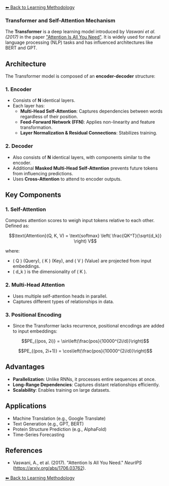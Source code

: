 [⬅ Back to Learning Methodology](../docs/learn.md)

### Transformer and Self-Attention Mechanism

The **Transformer** is a deep learning model introduced by *Vaswani et al. (2017)* in the paper ["Attention Is All You Need"](https://arxiv.org/abs/1706.03762). It is widely used for natural language processing (NLP) tasks and has influenced architectures like BERT and GPT.  

## Architecture  

The Transformer model is composed of an **encoder-decoder** structure:  

### 1. Encoder  
- Consists of **N** identical layers.  
- Each layer has:  
  - **Multi-Head Self-Attention**: Captures dependencies between words regardless of their position.  
  - **Feed-Forward Network (FFN)**: Applies non-linearity and feature transformation.  
  - **Layer Normalization & Residual Connections**: Stabilizes training.  

### 2. Decoder  
- Also consists of **N** identical layers, with components similar to the encoder.  
- Additional **Masked Multi-Head Self-Attention** prevents future tokens from influencing predictions.  
- Uses **Cross-Attention** to attend to encoder outputs.  

## Key Components  

### 1. Self-Attention  
Computes attention scores to weigh input tokens relative to each other. Defined as:  

$$\text{Attention}(Q, K, V) = \text{softmax} \left( \frac{QK^T}{\sqrt{d_k}} \right) V$$

where:  
- \( Q \) (Query), \( K \) (Key), and \( V \) (Value) are projected from input embeddings.  
- \( d_k \) is the dimensionality of \( K \).  

### 2. Multi-Head Attention  
- Uses multiple self-attention heads in parallel.  
- Captures different types of relationships in data.  

### 3. Positional Encoding  
- Since the Transformer lacks recurrence, positional encodings are added to input embeddings:  

$$PE_{(pos, 2i)} = \sin\left(\frac{pos}{10000^{2i/d}}\right)$$


$$PE_{(pos, 2i+1)} = \cos\left(\frac{pos}{10000^{2i/d}}\right)$$

## Advantages  
- **Parallelization**: Unlike RNNs, it processes entire sequences at once.  
- **Long-Range Dependencies**: Captures distant relationships efficiently.  
- **Scalability**: Enables training on large datasets.  

## Applications  
- Machine Translation (e.g., Google Translate)  
- Text Generation (e.g., GPT, BERT)  
- Protein Structure Prediction (e.g., AlphaFold)  
- Time-Series Forecasting  

## References  
- Vaswani, A., et al. (2017). "Attention Is All You Need." *NeurIPS* (https://arxiv.org/abs/1706.03762).



[⬅ Back to Learning Methodology](../docs/learn.md)